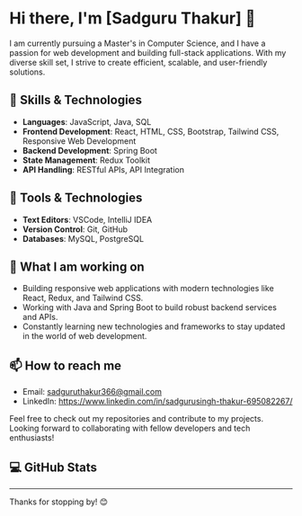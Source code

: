 # Hi there, I'm [Sadguru Thakur] 👋

I am currently pursuing a Master's in Computer Science, and I have a passion for web development and building full-stack applications. With my diverse skill set, I strive to create efficient, scalable, and user-friendly solutions.

## 🌱 Skills & Technologies

- **Languages**: JavaScript, Java, SQL
- **Frontend Development**: React, HTML, CSS, Bootstrap, Tailwind CSS, Responsive Web Development
- **Backend Development**: Spring Boot
- **State Management**: Redux Toolkit
- **API Handling**: RESTful APIs, API Integration

## 🔧 Tools & Technologies

- **Text Editors**: VSCode, IntelliJ IDEA
- **Version Control**: Git, GitHub
- **Databases**: MySQL, PostgreSQL

## 🚀 What I am working on

- Building responsive web applications with modern technologies like React, Redux, and Tailwind CSS.
- Working with Java and Spring Boot to build robust backend services and APIs.
- Constantly learning new technologies and frameworks to stay updated in the world of web development.

## 📫 How to reach me

- Email: sadguruthakur366@gmail.com
- LinkedIn: https://www.linkedin.com/in/sadgurusingh-thakur-695082267/

Feel free to check out my repositories and contribute to my projects. Looking forward to collaborating with fellow developers and tech enthusiasts!

## 💻 GitHub Stats



---

Thanks for stopping by! 😊

